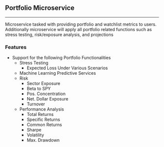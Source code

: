 ## Portfolio Microservice
---

Microservice tasked with providing portfolio and watchlist metrics to users.
Additionally microservice will apply all portfolio related functions such as
stress testing, risk/exposure analysis, and projections

### Features
- Support for the following Portfolio Functionalities
    - Stress Testing
        - Expected Loss Under Various Scenarios
    - Machine Learning Predictive Services
    - Risk
        - Sector Exposure
        - Beta to SPY
        - Pos. Concentration
        - Net. Dollar Exposure
        - Turnover
    - Performance Analysis
        - Total Returns
        - Specific Returns
        - Common Returns
        - Sharpe
        - Volatility
        - Max. Drawdown